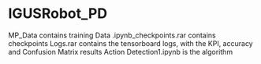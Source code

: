 # IGUSRobot_PD

MP_Data contains training Data
.ipynb_checkpoints.rar contains checkpoints
Logs.rar contains the tensorboard logs, with the KPI, accuracy and Confusion Matrix results
Action Detection1.ipynb is the algorithm
